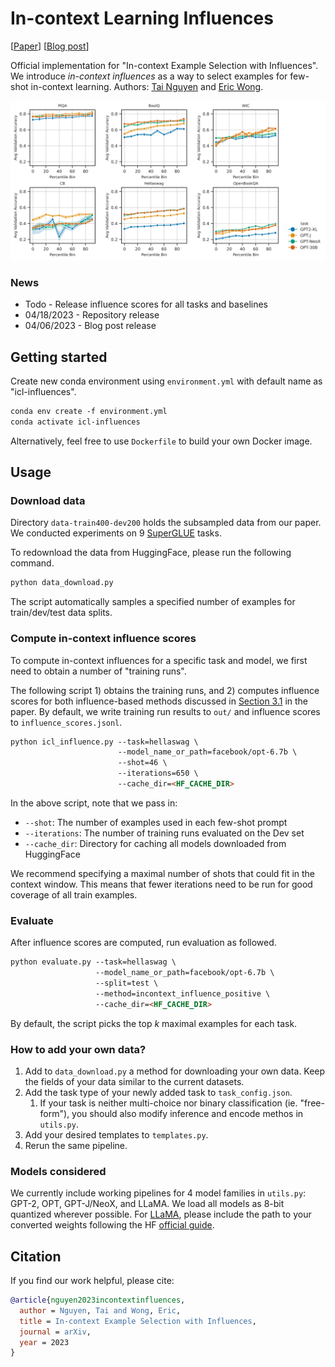 # In-context Learning Influences

[<a href="https://arxiv.org/abs/2302.11042">Paper</a>] [<a href="https://debugml.github.io/incontext-influences/">Blog post</a>] 

Official implementation for "In-context Example Selection with Influences".
We introduce *in-context influences* as a way to select examples for few-shot in-context learning.
Authors: [Tai Nguyen](https://taidnguyen.github.io/) and [Eric Wong](https://riceric22.github.io/).

![Main figure](thumbnail.png)

### News
* Todo - Release influence scores for all tasks and baselines
* 04/18/2023 - Repository release
* 04/06/2023 - Blog post release

## Getting started
Create new conda environment using `environment.yml` with default name as "icl-influences".
```markdown
conda env create -f environment.yml
conda activate icl-influences
```
Alternatively, feel free to use `Dockerfile` to build your own Docker image.

## Usage
### Download data
Directory `data-train400-dev200` holds the subsampled data from our paper.
We conducted experiments on 9 [SuperGLUE](https://arxiv.org/abs/1905.00537) tasks.

To redownload the data from HuggingFace, please run the following command.
```markdown
python data_download.py
```
The script automatically samples a specified number of examples for train/dev/test data splits.

### Compute in-context influence scores
To compute in-context influences for a specific task and model, we first need to obtain a number of "training runs".

The following script 1) obtains the training runs, and 2) computes influence scores for both influence-based methods discussed in [Section 3.1](https://arxiv.org/pdf/2302.11042.pdf#subsection.3.1) in the paper.
By default, we write training run results to `out/` and influence scores to `influence_scores.jsonl`.

```markdown
python icl_influence.py --task=hellaswag \
                        --model_name_or_path=facebook/opt-6.7b \
                        --shot=46 \
                        --iterations=650 \
                        --cache_dir=<HF_CACHE_DIR>
```

In the above script, note that we pass in:
* `--shot`: The number of examples used in each few-shot prompt
* `--iterations`: The number of training runs evaluated on the Dev set
* `--cache_dir`: Directory for caching all models downloaded from HuggingFace

We recommend specifying a maximal number of shots that could fit in the context window.
This means that fewer iterations need to be run for good coverage of all train examples.

### Evaluate
After influence scores are computed, run evaluation as followed.
```markdown
python evaluate.py --task=hellaswag \
                   --model_name_or_path=facebook/opt-6.7b \
                   --split=test \
                   --method=incontext_influence_positive \
                   --cache_dir=<HF_CACHE_DIR>
```
By default, the script picks the top *k* maximal examples for each task.

### How to add your own data?
1. Add to `data_download.py` a method for downloading your own data. Keep the fields of your data similar to the current datasets.
2. Add the task type of your newly added task to `task_config.json`.
   1. If your task is neither multi-choice nor binary classification (ie. "free-form"), you should also modify inference and encode methos in `utils.py`.
3. Add your desired templates to `templates.py`.
4. Rerun the same pipeline.

### Models considered
We currently include working pipelines for 4 model families in `utils.py`: GPT-2, OPT, GPT-J/NeoX, and LLaMA. We load all models as 8-bit quantized wherever possible.
For [LLaMA](https://github.com/facebookresearch/llama), please include the path to your converted weights following the HF [official guide](https://huggingface.co/docs/transformers/main/model_doc/llama).

## Citation
If you find our work helpful, please cite:
```bibtex
@article{nguyen2023incontextinfluences,
  author = Nguyen, Tai and Wong, Eric,
  title = In-context Example Selection with Influences,
  journal = arXiv,
  year = 2023
}
```
